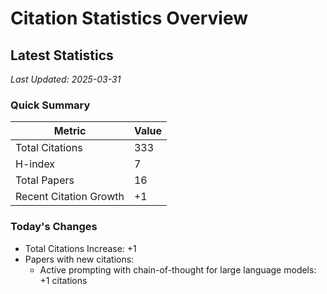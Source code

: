 # Citation Statistics Overview

## Latest Statistics
*Last Updated: 2025-03-31*

### Quick Summary
| Metric | Value |
| ------ | ----- |
| Total Citations | 333 |
| H-index | 7 |
| Total Papers | 16 |
| Recent Citation Growth | +1 |

### Today's Changes
- Total Citations Increase: +1
- Papers with new citations:
  - Active prompting with chain-of-thought for large language models: +1 citations